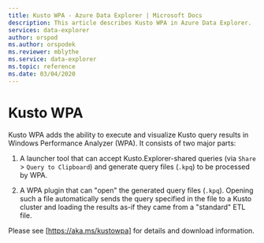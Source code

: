 ```yaml
---
title: Kusto WPA - Azure Data Explorer | Microsoft Docs
description: This article describes Kusto WPA in Azure Data Explorer.
services: data-explorer
author: orspod
ms.author: orspodek
ms.reviewer: mblythe
ms.service: data-explorer
ms.topic: reference
ms.date: 03/04/2020
---
```

# Kusto WPA

Kusto WPA adds the ability to execute and visualize Kusto query results in
Windows Performance Analyzer (WPA). It consists of two major parts:

1. A launcher tool that can accept Kusto.Explorer-shared queries (via
   `Share` &gt; `Query to Clipboard`) and generate query files (`.kpq`) to be processed
   by WPA.

2. A WPA plugin that can "open" the generated query files (`.kpq`). Opening
   such a file automatically sends the query specified in the file to a Kusto
   cluster and loading the results as-if they came from a "standard" ETL file.

Please see [https://aka.ms/kustowpa] for details and download information.